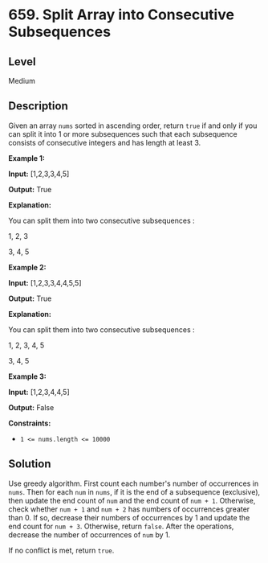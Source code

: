 # 659. Split Array into Consecutive Subsequences
## Level
Medium

## Description
Given an array `nums` sorted in ascending order, return `true` if and only if you can split it into 1 or more subsequences such that each subsequence consists of consecutive integers and has length at least 3.

**Example 1:**

**Input:** [1,2,3,3,4,5]

**Output:** True

**Explanation:**

You can split them into two consecutive subsequences : 

1, 2, 3

3, 4, 5

**Example 2:**

**Input:** [1,2,3,3,4,4,5,5]

**Output:** True

**Explanation:**

You can split them into two consecutive subsequences : 

1, 2, 3, 4, 5

3, 4, 5

**Example 3:**

**Input:** [1,2,3,4,4,5]

**Output:** False

**Constraints:**

* `1 <= nums.length <= 10000`

## Solution
Use greedy algorithm. First count each number's number of occurrences in `nums`. Then for each `num` in `nums`, if it is the end of a subsequence (exclusive), then update the end count of `num` and the end count of `num + 1`. Otherwise, check whether `num + 1` and `num + 2` has numbers of occurrences greater than 0. If so, decrease their numbers of occurrences by 1 and update the end count for `num + 3`. Otherwise, return `false`. After the operations, decrease the number of occurrences of `num` by 1.

If no conflict is met, return `true`.
